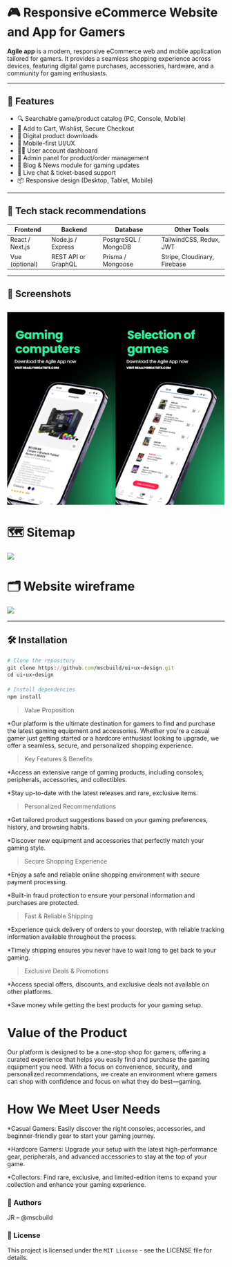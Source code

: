 # 🎮 Responsive eCommerce Website and App for Gamers

**Agile app** is a modern, responsive eCommerce web and mobile application tailored for gamers. It provides a seamless shopping experience across devices, featuring digital game purchases, accessories, hardware, and a community for gaming enthusiasts.

---

## 🚀 Features

- 🔍 Searchable game/product catalog (PC, Console, Mobile)
- 🛒 Add to Cart, Wishlist, Secure Checkout
- 💾 Digital product downloads
- 📱 Mobile-first UI/UX
- 🧑‍💼 User account dashboard
- 🧰 Admin panel for product/order management
- 📢 Blog & News module for gaming updates
- 🔁 Live chat & ticket-based support
- 📦 Responsive design (Desktop, Tablet, Mobile)

---

## 🧱 Tech stack recommendations

| Frontend      | Backend       | Database     | Other Tools             |
|---------------|---------------|--------------|--------------------------|
| React / Next.js | Node.js / Express | PostgreSQL / MongoDB | TailwindCSS, Redux, JWT |
| Vue (optional) | REST API or GraphQL | Prisma / Mongoose | Stripe, Cloudinary, Firebase |

----

## 📸 Screenshots
![](https://github.com/mscbuild/ui-ux-design/blob/main/035.png)
---

# 🗺️ Sitemap 

![](https://sdmntprpolandcentral.oaiusercontent.com/files/00000000-2140-620a-b026-704ad9aa3be6/raw?se=2025-05-11T18%3A08%3A59Z&sp=r&sv=2024-08-04&sr=b&scid=00000000-0000-0000-0000-000000000000&skoid=76024c37-11e2-4c92-aa07-7e519fbe2d0f&sktid=a48cca56-e6da-484e-a814-9c849652bcb3&skt=2025-05-11T17%3A06%3A26Z&ske=2025-05-12T17%3A06%3A26Z&sks=b&skv=2024-08-04&sig=xAzR3OpipCTitWscr0ILSQGqrQjd8X3WPNUKVsHQamY%3D)

# 🗂️ Website wireframe

![](https://sdmntprpolandcentral.oaiusercontent.com/files/00000000-e234-620a-bdff-ad7f4c7fd8b7/raw?se=2025-05-11T18%3A13%3A55Z&sp=r&sv=2024-08-04&sr=b&scid=00000000-0000-0000-0000-000000000000&skoid=76024c37-11e2-4c92-aa07-7e519fbe2d0f&sktid=a48cca56-e6da-484e-a814-9c849652bcb3&skt=2025-05-10T21%3A28%3A49Z&ske=2025-05-11T21%3A28%3A49Z&sks=b&skv=2024-08-04&sig=1178bYqCttd70K724Q5kq/To5E0i0DFiQk2taEelK7w%3D)

---
## 🛠️ Installation

```ruby
# Clone the repository
git clone https://github.com/mscbuild/ui-ux-design.git
cd ui-ux-design

# Install dependencies
npm install
```

>Value Proposition
 
*Our platform is the ultimate destination for gamers to find and purchase the latest gaming equipment and accessories. Whether you're a casual gamer just getting started or a hardcore enthusiast looking to upgrade, we offer a seamless, secure, and personalized shopping experience.

>Key Features & Benefits

*Access an extensive range of gaming products, including consoles, peripherals, accessories, and collectibles.

*Stay up-to-date with the latest releases and rare, exclusive items.

> Personalized Recommendations

*Get tailored product suggestions based on your gaming preferences, history, and browsing habits.

*Discover new equipment and accessories that perfectly match your gaming style.

> Secure Shopping Experience

*Enjoy a safe and reliable online shopping environment with secure payment processing.

*Built-in fraud protection to ensure your personal information and purchases are protected.

>Fast & Reliable Shipping

*Experience quick delivery of orders to your doorstep, with reliable tracking information available throughout the process.

*Timely shipping ensures you never have to wait long to get back to your gaming.

>Exclusive Deals & Promotions

*Access special offers, discounts, and exclusive deals not available on other platforms.

*Save money while getting the best products for your gaming setup.

# Value of the Product

Our platform is designed to be a one-stop shop for gamers, offering a curated experience that helps you easily find and purchase the gaming equipment you need. With a focus on convenience, security, and personalized recommendations, we create an environment where gamers can shop with confidence and focus on what they do best—gaming.

# How We Meet User Needs

*Casual Gamers: Easily discover the right consoles, accessories, and beginner-friendly gear to start your gaming journey.

*Hardcore Gamers: Upgrade your setup with the latest high-performance gear, peripherals, and advanced accessories to stay at the top of your game.

*Collectors: Find rare, exclusive, and limited-edition items to expand your collection and enhance your gaming experience.

### 👤 Authors
JR – @mscbuild


### 📄 License

This project is licensed under the `MIT License` - see the LICENSE file for details.

 
 
